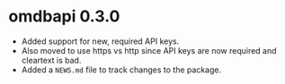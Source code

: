 # omdbapi 0.3.0

* Added support for new, required API keys.
* Also moved to use https vs http since API keys are now required and cleartext is bad.
* Added a `NEWS.md` file to track changes to the package.



